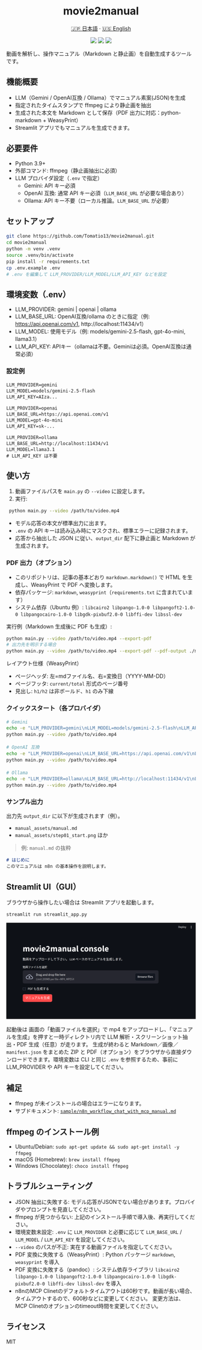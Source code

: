 <h1 align="center">movie2manual</h1>

<p align="center">
  <a href="README.md">🇯🇵 日本語</a> · 
  <a href="README_EN.md">🇺🇸 English</a>
</p>

<p align="center">
  <img src="https://img.shields.io/badge/python-3.9%2B-blue" />
  <img src="https://img.shields.io/badge/ffmpeg-required-orange" />
  <img src="https://img.shields.io/badge/LLM-Gemini%20%7C%20OpenAI%20API%20Compatible%20%7C%20Ollama-green" />
</p>

動画を解析し、操作マニュアル（Markdown と静止画）を自動生成するツールです。

## 機能概要
- LLM（Gemini / OpenAI互換 / Ollama）でマニュアル素案(JSON)を生成
- 指定されたタイムスタンプで ffmpeg により静止画を抽出
- 生成された本文を Markdown として保存（PDF 出力に対応：python-markdown + WeasyPrint）
- Streamlit アプリでもマニュアルを生成できます。

## 必要要件
- Python 3.9+
- 外部コマンド: ffmpeg（静止画抽出に必須）
- LLM プロバイダ設定（`.env` で指定）
  - Gemini: API キー必須
  - OpenAI 互換: 通常 API キー必須（`LLM_BASE_URL` が必要な場合あり）
  - Ollama: API キー不要（ローカル推論。`LLM_BASE_URL` が必要）

## セットアップ
```bash
git clone https://github.com/Tomatio13/movie2manual.git
cd movie2manual
python -m venv .venv
source .venv/bin/activate
pip install -r requirements.txt
cp .env.example .env
# .env を編集して LLM_PROVIDER/LLM_MODEL/LLM_API_KEY などを設定
```
## 環境変数（.env）
- LLM_PROVIDER: gemini | openai | ollama
- LLM_BASE_URL: OpenAI互換/ollama のときに指定（例: https://api.openai.com/v1, http://localhost:11434/v1）
- LLM_MODEL: 使用モデル（例: models/gemini-2.5-flash, gpt-4o-mini, llama3.1）
- LLM_API_KEY: APIキー（ollamaは不要。Geminiは必須。OpenAI互換は通常必須）

### 設定例
```env
LLM_PROVIDER=gemini
LLM_MODEL=models/gemini-2.5-flash
LLM_API_KEY=AIza...
```
```env
LLM_PROVIDER=openai
LLM_BASE_URL=https://api.openai.com/v1
LLM_MODEL=gpt-4o-mini
LLM_API_KEY=sk-...
```
```env
LLM_PROVIDER=ollama
LLM_BASE_URL=http://localhost:11434/v1
LLM_MODEL=llama3.1
# LLM_API_KEY は不要
```

## 使い方
1. 動画ファイルパスを `main.py` の `--video` に設定します。
2. 実行:
```bash
 python main.py --video /path/to/video.mp4
```
- モデル応答の本文が標準出力に出ます。
- `.env` の API キーは読み込み時にマスクされ、標準エラーに記録されます。
- 応答から抽出した JSON に従い、`output_dir` 配下に静止画と Markdown が生成されます。


### PDF 出力（オプション）
- このリポジトリは、記事の基本どおり `markdown.markdown()` で HTML を生成し、WeasyPrint で PDF へ変換します。
- 依存パッケージ: `markdown`, `weasyprint`（`requirements.txt` に含まれています）
- システム依存（Ubuntu 例）: `libcairo2 libpango-1.0-0 libpangoft2-1.0-0 libpangocairo-1.0-0 libgdk-pixbuf2.0-0 libffi-dev libssl-dev`

実行例（Markdown 生成後に PDF も生成）:
```bash
python main.py --video /path/to/video.mp4 --export-pdf
# 出力先を明示する場合
python main.py --video /path/to/video.mp4 --export-pdf --pdf-output ./manual_assets/manual.pdf
```

レイアウト仕様（WeasyPrint）
- ページヘッダ: 左=mdファイル名、右=変換日（YYYY-MM-DD）
- ページフッタ: `current/total` 形式のページ番号
- 見出し: `h1/h2` は非ボールド、`h1` のみ下線

### クイックスタート（各プロバイダ）
```bash
# Gemini
echo -e "LLM_PROVIDER=gemini\nLLM_MODEL=models/gemini-2.5-flash\nLLM_API_KEY=AIza..." > .env
python main.py --video /path/to/video.mp4

# OpenAI 互換
echo -e "LLM_PROVIDER=openai\nLLM_BASE_URL=https://api.openai.com/v1\nLLM_MODEL=gpt-4o-mini\nLLM_API_KEY=sk-..." > .env
python main.py --video /path/to/video.mp4

# Ollama
echo -e "LLM_PROVIDER=ollama\nLLM_BASE_URL=http://localhost:11434/v1\nLLM_MODEL=llama3.1" > .env
python main.py --video /path/to/video.mp4
```

### サンプル出力
出力先 `output_dir` に以下が生成されます（例）。
- `manual_assets/manual.md`
- `manual_assets/step01_start.png` ほか

> 例: `manual.md` の抜粋
```markdown
# はじめに
このマニュアルは n8n の基本操作を説明します。
```

## Streamlit UI（GUI）
ブラウザから操作したい場合は Streamlit アプリを起動します。

```bash
streamlit run streamlit_app.py
```

![Streamlit アプリのスクリーンショット](assets/Screenshot_Streamlit.png)

起動後は 画面の「動画ファイルを選択」で mp4 をアップロードし、「マニュアルを生成」を押すと一時ディレクトリ内で LLM 解析・スクリーンショット抽出・PDF 生成（任意）が走ります。
生成が終わると Markdown／画像／`manifest.json` をまとめた ZIP と PDF（オプション）をブラウザから直接ダウンロードできます。環境変数は CLI と同じ `.env` を参照するため、事前に LLM_PROVIDER や API キーを設定してください。


## 補足
- ffmpeg が未インストールの場合はエラーになります。
 - サブドキュメント: [`sample/n8n_workflow_chat_with_mcp_manual.md`](sample/n8n_workflow_chat_with_mcp_manual.md)

## ffmpeg のインストール例
- Ubuntu/Debian: `sudo apt-get update && sudo apt-get install -y ffmpeg`
- macOS (Homebrew): `brew install ffmpeg`
- Windows (Chocolatey): `choco install ffmpeg`

## トラブルシューティング
- JSON 抽出に失敗する: モデル応答がJSONでない場合があります。プロバイダやプロンプトを見直してください。
- ffmpeg が見つからない: 上記のインストール手順で導入後、再実行してください。
- 環境変数未設定: `.env` に `LLM_PROVIDER` と必要に応じて `LLM_BASE_URL` / `LLM_MODEL` / `LLM_API_KEY` を設定してください。
- `--video` のパスが不正: 実在する動画ファイルを指定してください。
- PDF 変換に失敗する（WeasyPrint）: Python パッケージ `markdown`, `weasyprint` を導入
- PDF 変換に失敗する（pandoc）: システム依存ライブラリ `libcairo2 libpango-1.0-0 libpangoft2-1.0-0 libpangocairo-1.0-0 libgdk-pixbuf2.0-0 libffi-dev libssl-dev` を導入
- n8nのMCP Clinetのデフォルトタイムアウトは60秒です。動画が長い場合、タイムアウトするので、600秒などに変更してください。
  変更方法は、MCP Clinetのオプションのtimeout時間を変更してください。

## ライセンス
MIT

